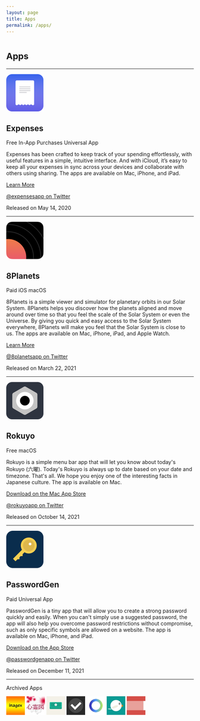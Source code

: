 ```yaml
---
layout: page
title: Apps
permalink: /apps/
---
```


<h1><small>Apps</small></h1>

<hr>

<div>
    <img src="../assets/expenses.png" width="100" height="100">
    <h2>Expenses</h2>
    <div>
        <span class="badge badge-pill">Free</span>
        <span class="badge badge-pill">In-App Purchases</span>
        <span class="badge badge-pill">Universal App</span>
    </div>
    <p>Expenses has been crafted to keep track of your spending effortlessly, with useful features in a simple, intuitive interface. And with iCloud, it’s easy to keep all your expenses in sync across your devices and collaborate with others using sharing. The apps are available on Mac, iPhone, and iPad.</p>
    <p><a href="{{ site.links.expenses }}">Learn More</a></p>
    <p><a href="{{ site.links.expenses_twitter }}">@expensesapp on Twitter</a></p>
    <p>Released on May 14, 2020</p>
</div>

<hr>

<div>
    <img src="../assets/8planets.png" width="100" height="100">
    <h2>8Planets</h2>
    <div>
        <span class="badge badge-pill">Paid</span>
        <span class="badge badge-pill">iOS</span>
        <span class="badge badge-pill">macOS</span>
    </div>
    <p>8Planets is a simple viewer and simulator for planetary orbits in our Solar System. 8Planets helps you discover how the planets aligned and move around over time so that you feel the scale of the Solar System or even the Universe. By giving you quick and easy access to the Solar System everywhere, 8Planets will make you feel that the Solar System is close to us. The apps are available on Mac, iPhone, iPad, and Apple Watch.</p>
    <p><a href="{{ site.links.eightplanets }}">Learn More</a></p>
    <p><a href="{{ site.links.eightplanets_twitter }}">@8planetsapp on Twitter</a></p>
    <p>Released on March 22, 2021</p>
</div>

<hr>

<div>
    <img src="../assets/rokuyo.png" width="100" height="100">
    <h2>Rokuyo</h2>
    <div>
        <span class="badge badge-pill">Free</span>
        <span class="badge badge-pill">macOS</span>
    </div>
    <p>Rokuyo is a simple menu bar app that will let you know about today's Rokuyo (六曜). Today's Rokuyo is always up to date based on your date and timezone. That's all. We hope you enjoy one of the interesting facts in Japanese culture. The app is available on Mac.</p>
    <p><a href="{{ site.links.rokuyo }}" target="_blank">Download on the Mac App Store</a></p>
    <p><a href="{{ site.links.rokuyo_twitter }}">@rokuyoapp on Twitter</a></p>
    <p>Released on October 14, 2021</p>
</div>

<hr>

<div>
    <img src="../assets/passwordgen.png" width="100" height="100">
    <h2>PasswordGen</h2>
    <div>
        <span class="badge badge-pill">Paid</span>
        <span class="badge badge-pill">Universal App</span>
    </div>
    <p>PasswordGen is a tiny app that will allow you to create a strong password quickly and easily. When you can't simply use a suggested password, the app will also help you overcome password restrictions without compromise, such as only specific symbols are allowed on a website. The app is available on Mac, iPhone, and iPad.</p>
    <p><a href="{{ site.links.passwordgen }}" target="_blank">Download on the App Store</a></p>
    <p><a href="{{ site.links.passwordgen_twitter }}">@passwordgenapp on Twitter</a></p>
    <p>Released on December 11, 2021</p>
</div>

<hr>

<p>Archived Apps</p>

<div class="archived-apps">
    <img src="../assets/inagex.jpg" width="50" height="50">
    <img src="../assets/shinreizu.jpg" width="50" height="50">
    <img src="../assets/fastzaim.jpg" width="50" height="50">
    <img src="../assets/taskey.jpg" width="50" height="50">
    <img src="../assets/motivation.jpg" width="50" height="50">
    <img src="../assets/esafeed.jpg" width="50" height="50">
    <img src="../assets/kigen.jpg" width="50" height="50">
</div>
